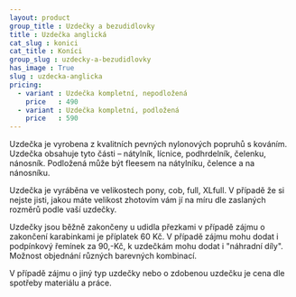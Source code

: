 ```yaml
---
layout: product
group_title : Uzdečky a bezudidlovky
title : Uzdečka anglická
cat_slug : konici
cat_title : Koníci
group_slug : uzdecky-a-bezudidlovky
has_image : True
slug : uzdecka-anglicka
pricing:
  - variant : Uzdečka kompletní, nepodložená
    price   : 490
  - variant : Uzdečka kompletní, podložená
    price   : 590
---
```


Uzdečka je vyrobena z kvalitních pevných nylonových popruhů s kováním. 
Uzdečka obsahuje tyto části – nátylník, lícnice, podhrdelník, čelenku, nánosník.
Podložená může být fleesem na nátylníku, čelence a na nánosníku.

Uzdečka je vyráběna ve velikostech pony, cob, full, XLfull. 
V případě že si nejste jisti, jakou máte velikost zhotovím vám jí na míru dle zaslaných rozměrů podle vaší uzdečky.

Uzdečky jsou běžně zakončeny u udidla přezkami v případě zájmu o zakončení karabinkami je příplatek 60&nbsp;Kč.
V případě zájmu mohu dodat i podpínkový řemínek za 90,-Kč, k uzdečkám mohu dodat i "náhradní díly".
Možnost objednání různých barevných kombinací.


V případě zájmu o jiný typ uzdečky nebo o zdobenou uzdečku je cena dle spotřeby materiálu a práce.

